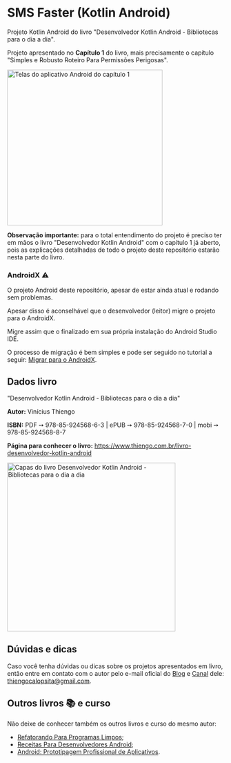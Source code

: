 # SMS Faster (Kotlin Android)

Projeto Kotlin Android do livro "Desenvolvedor Kotlin Android - Bibliotecas para o dia a dia".

Projeto apresentado no **Capítulo 1** do livro, mais precisamente o capítulo "Simples e Robusto Roteiro Para Permissões Perigosas".

<img src="https://www.thiengo.com.br/img/livro/desenvolvedor-kotlin-android-bibliotecas-para-o-dia-a-dia/github/aplicativo-android-capitulo-01.jpg" alt="Telas do aplicativo Android do capítulo 1" height="360">

**Observação importante:** para o total entendimento do projeto é preciso ter em mãos o livro "Desenvolvedor Kotlin Android" com o capítulo 1 já aberto, pois as explicações detalhadas de todo o projeto deste repositório estarão nesta parte do livro.

### AndroidX ⚠

O projeto Android deste repositório, apesar de estar ainda atual e rodando sem problemas.

Apesar disso é aconselhável que o desenvolvedor (leitor) migre o projeto para o AndroidX.

Migre assim que o finalizado em sua própria instalação do Android Studio IDE.

O processo de migração é bem simples e pode ser seguido no tutorial a seguir: [Migrar para o AndroidX](https://developer.android.com/jetpack/androidx/migrate?hl=pt-br).

## Dados livro

"Desenvolvedor Kotlin Android - Bibliotecas para o dia a dia"

**Autor:** Vinícius Thiengo

**ISBN:** PDF ➙ 978-85-924568-6-3 | ePUB ➙ 978-85-924568-7-0 | mobi ➙ 978-85-924568-8-7

**Página para conhecer o livro:** https://www.thiengo.com.br/livro-desenvolvedor-kotlin-android

<img src="https://www.thiengo.com.br/img/livro/desenvolvedor-kotlin-android-bibliotecas-para-o-dia-a-dia/github/capas-livro-desenvolvedor-kotlin-android.jpg" alt="Capas do livro Desenvolvedor Kotlin Android - Bibliotecas para o dia a dia" width="390">

## Dúvidas e dicas

Caso você tenha dúvidas ou dicas sobre os projetos apresentados em livro, então entre em contato com o autor pelo e-mail oficial do [Blog](https://www.thiengo.com.br) e [Canal](https://www.youtube.com/user/thiengoCalopsita) dele: thiengocalopsita@gmail.com.

## Outros livros 📚 e curso

Não deixe de conhecer também os outros livros e curso do mesmo autor:

- [Refatorando Para Programas Limpos](https://www.thiengo.com.br/livro-refatorando-para-programas-limpos);
- [Receitas Para Desenvolvedores Android](https://www.thiengo.com.br/livro-receitas-para-desenvolvedores-android);
- [Android: Prototipagem Profissional de Aplicativos](https://www.udemy.com/course/android-prototipagem-profissional-de-aplicativos/?locale=pt_BR&persist_locale=).
